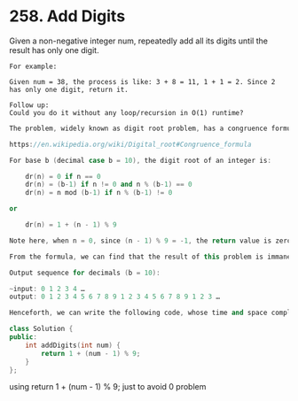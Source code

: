 # 258. Add Digits
 Given a non-negative integer num, repeatedly add all its digits until the result has only one digit.
```
For example:

Given num = 38, the process is like: 3 + 8 = 11, 1 + 1 = 2. Since 2 has only one digit, return it.

Follow up:
Could you do it without any loop/recursion in O(1) runtime?
```
```c++
The problem, widely known as digit root problem, has a congruence formula:

https://en.wikipedia.org/wiki/Digital_root#Congruence_formula

For base b (decimal case b = 10), the digit root of an integer is:

    dr(n) = 0 if n == 0
    dr(n) = (b-1) if n != 0 and n % (b-1) == 0
    dr(n) = n mod (b-1) if n % (b-1) != 0

or

    dr(n) = 1 + (n - 1) % 9

Note here, when n = 0, since (n - 1) % 9 = -1, the return value is zero (correct).

From the formula, we can find that the result of this problem is immanently periodic, with period (b-1).

Output sequence for decimals (b = 10):

~input: 0 1 2 3 4 …
output: 0 1 2 3 4 5 6 7 8 9 1 2 3 4 5 6 7 8 9 1 2 3 …

Henceforth, we can write the following code, whose time and space complexities are both O(1).

class Solution {
public:
    int addDigits(int num) {
        return 1 + (num - 1) % 9;
    }
};


```
using         return 1 + (num - 1) % 9;
 just to avoid 0 problem